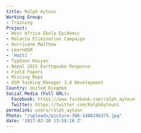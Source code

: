 ```yaml
---
title: Ralph Aytoun
Working Group:
- Training
Project:
- West Africa Ebola Epidemic
- Malaria Elimination Campaign
- Hurricane Matthew
- LearnOSM
- 'Haiti '
- Typhoon Haiyan
- Nepal 2015 Earthquake Response
- Field Papers
- Missing Maps
- OSM Tasking Manager 3.0 Development
Country: United Kingdom
Social Media (Full URL):
  Facebook: https://www.facebook.com/ralph.aytoun
  Twitter: https://twitter.com/RalphAytoun1
permalink: users/ralph_aytoun
Photo: "/uploads/picture-366-1488296375.jpg"
date: '2017-02-28 13:58:16 Z'
---
```


